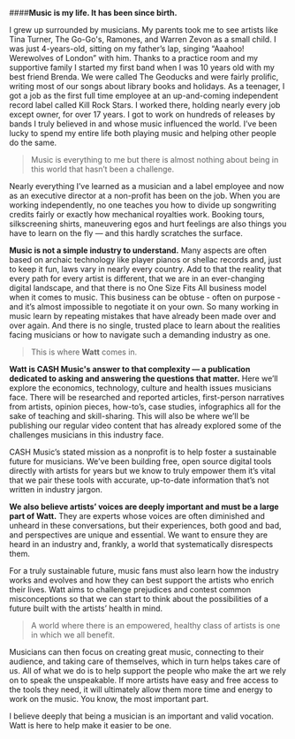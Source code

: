 ####**Music is my life. It has been since birth.**

I grew up surrounded by musicians. My parents took me to see artists like Tina Turner, The Go-Go's, Ramones, and Warren Zevon as a small child. I was just 4-years-old, sitting on my father’s lap, singing “Aaahoo! Werewolves of London” with him. Thanks to a practice room and my supportive family I started my first band when I was 10 years old with my best friend Brenda. We were called The Geoducks and were fairly prolific, writing most of our songs about library books and holidays. As a teenager, I got a job as the first full time employee at an up-and-coming independent record label called Kill Rock Stars. I worked there, holding nearly every job except owner, for over 17 years. I got to work on hundreds of releases by bands I truly believed in and whose music influenced the world. I’ve been lucky to spend my entire life both playing music and helping other people do the same.

>Music is everything to me but there is almost nothing about being in this world that hasn’t been a challenge.

Nearly everything I’ve learned as a musician and a label employee and now as an executive director at a non-profit has been on the job. When you are working independently, no one teaches you how to divide up songwriting credits fairly or exactly how mechanical royalties work. Booking tours, silkscreening shirts, maneuvering egos and hurt feelings are also things you have to learn on the fly — and this hardly scratches the surface.

**Music is not a simple industry to understand.** Many aspects are often based on archaic technology like player pianos or shellac records and, just to keep it fun, laws vary in nearly every country. Add to that the reality that every path for every artist is different, that we are in an ever-changing digital landscape, and that there is no One Size Fits All business model when it comes to music. This business can be obtuse - often on purpose - and it’s almost impossible to negotiate it on your own. So many working in music learn by repeating mistakes that have already been made over and over again. And there is no single, trusted place to learn about the realities facing musicians or how to navigate such a demanding industry as one.

>This is where **Watt** comes in.

**Watt is CASH Music's answer to that complexity — a publication dedicated to asking and answering the questions that matter.** Here we’ll explore the economics, technology, culture and health issues musicians face. There will be researched and reported articles, first-person narratives from artists, opinion pieces, how-to’s, case studies, infographics all for the sake of teaching and skill-sharing. This will also be where we’ll be publishing our regular video content that has already explored some of the challenges musicians in this industry face.

CASH Music’s stated mission as a nonprofit is to help foster a sustainable future for musicians. We’ve been building free, open source digital tools directly with artists for years but we know to truly empower them it’s vital that we pair these tools with accurate, up-to-date information that’s not written in industry jargon.

**We also believe artists’ voices are deeply important and must be a large part of Watt.** They are experts whose voices are often diminished and unheard in these conversations, but their experiences, both good and bad, and perspectives are unique and essential. We want to ensure they are heard in an industry and, frankly, a world that systematically disrespects them.

For a truly sustainable future, music fans must also learn how the industry works and evolves and how they can best support the artists who enrich their lives. Watt aims to challenge prejudices and contest common misconceptions so that we can start to think about the possibilities of a future built with the artists’ health in mind.

>A world where there is an empowered, healthy class of artists is one in which we all benefit.

Musicians can then focus on creating great music, connecting to their audience, and taking care of themselves, which in turn helps takes care of us. All of what we do is to help support the people who make the art we rely on to speak the unspeakable. If more artists have easy and free access to the tools they need, it will ultimately allow them more time and energy to work on the music. You know, the most important part.  

I believe deeply that being a musician is an important and valid vocation. Watt is here to help make it easier to be one.
